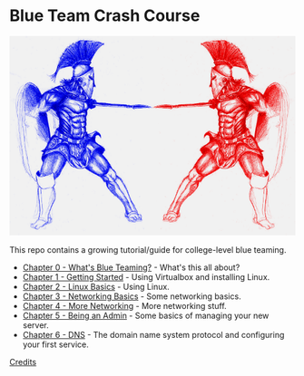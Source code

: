 # Blue Team Crash Course

![RedTeam!](images/red-vs-blue.png)

This repo contains a growing tutorial/guide for college-level blue teaming.

* [Chapter 0 - What's Blue Teaming?](Chapter0-WhatsBlueTeaming) - What's this all about?
* [Chapter 1 - Getting Started](Chapter1-GettingStarted) - Using Virtualbox and installing Linux.
* [Chapter 2 - Linux Basics](Chapter2-LinuxBasics) - Using Linux.
* [Chapter 3 - Networking Basics](Chapter3-NetworkingBasics) - Some networking basics.
* [Chapter 4 - More Networking](Chapter4-MoreNetworking) - More networking stuff.
* [Chapter 5 - Being an Admin](Chapter5-BeingAnAdmin) - Some basics of managing your new server.
* [Chapter 6 - DNS](Chapter6-DNS) - The domain name system protocol and configuring your first service.


[Credits](credits)